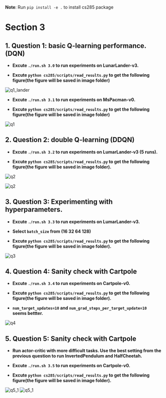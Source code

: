 <!-- #region -->
**Note**: Run `pip install -e .` to install cs285 package


# Section 3
## 1. Question 1: basic Q-learning performance. (DQN)
<!-- #endregion -->

<!-- #region -->
- **Excute `./run.sh 3.0` to run experiments on LunarLander-v3.**


- **Excute `python cs285/scripts/read_results.py` to get the following figure(the figure will be saved in image folder)**
<!-- #endregion -->

![q1_lander](image/q1_lander.png)

<!-- #region -->
- **Excute `./run.sh 3.1` to run experiments on MsPacman-v0.**


- **Excute `python cs285/scripts/read_results.py` to get the following figure(the figure will be saved in image folder)**
<!-- #endregion -->

![q1](image/q1.png)

<!-- #region -->
## 2. Question 2: double Q-learning (DDQN)

- **Excute `./run.sh 3.2` to run experiments on LumarLander-v3 (5 runs).**


- **Excute `python cs285/scripts/read_results.py` to get the following figure(the figure will be saved in image folder).**
<!-- #endregion -->

![q2](image/q2_dqn.png)


![q2](image/q2_dqn_seed.png)

<!-- #region -->
## 3. Question 3:  Experimenting with hyperparameters.

- **Excute `./run.sh 3.3` to run experiments on LumarLander-v3.**


- **Select `batch_size` from (16 32 64 128)**


- **Excute `python cs285/scripts/read_results.py` to get the following figure(the figure will be saved in image folder).**
<!-- #endregion -->

![q3](image/q3.png)

<!-- #region -->
## 4. Question 4:   Sanity check with Cartpole

- **Excute `./run.sh 3.4` to run experiments on Cartpole-v0.**


- **Excute `python cs285/scripts/read_results.py` to get the following figure(the figure will be saved in image folder).**


- **`num_target_updates=10` and `num_grad_steps_per_target_update=10` seems bettter.**
<!-- #endregion -->

![q4](image/q4.png)

<!-- #region -->
## 5. Question 5:   Sanity check with Cartpole

- **Run actor-critic with more difficult tasks. Use the best setting from the previous question to run InvertedPendulum and HalfCheetah.**


- **Excute `./run.sh 3.5` to run experiments on Cartpole-v0.**


- **Excute `python cs285/scripts/read_results.py` to get the following figure(the figure will be saved in image folder).**
<!-- #endregion -->

![q5_1](image/q5_ac_10_10_InvertedPendulum-v2.png)
![q5_1](image/q5_ac_10_10_HalfCheetah-v2.png)
